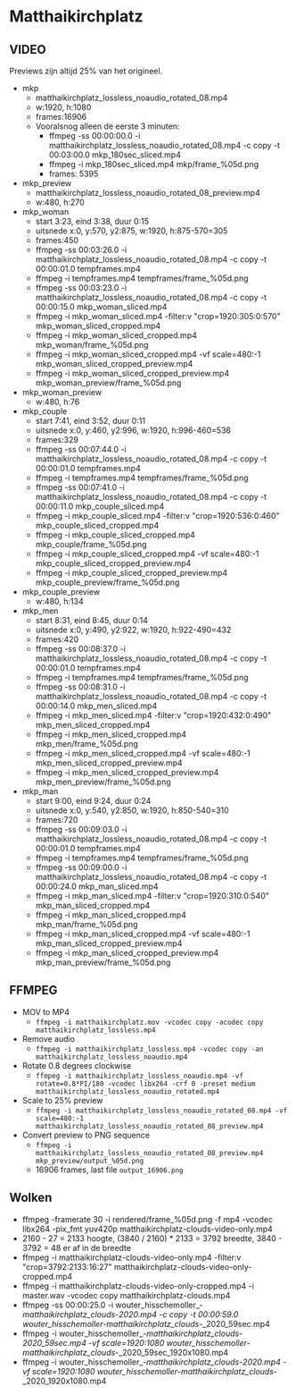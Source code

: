 # Matthaikirchplatz

## VIDEO

Previews zijn altijd 25% van het origineel.

* mkp
  * matthaikirchplatz_lossless_noaudio_rotated_08.mp4
  * w:1920, h:1080
  * frames:16906
  * Vooralsnog alleen de eerste 3 minuten:
    * ffmpeg -ss 00:00:00.0 -i matthaikirchplatz_lossless_noaudio_rotated_08.mp4 -c copy -t 00:03:00.0 mkp_180sec_sliced.mp4
    * ffmpeg -i mkp_180sec_sliced.mp4 mkp/frame_%05d.png
    * frames: 5395
* mkp_preview
  * matthaikirchplatz_lossless_noaudio_rotated_08_preview.mp4
  * w:480, h:270
* mkp_woman
  * start 3:23, eind 3:38, duur 0:15
  * uitsnede x:0, y:570, y2:875, w:1920, h:875-570=305
  * frames:450
  * ffmpeg -ss 00:03:26.0 -i matthaikirchplatz_lossless_noaudio_rotated_08.mp4 -c copy -t 00:00:01.0 tempframes.mp4
  * ffmpeg -i tempframes.mp4 tempframes/frame_%05d.png
  * ffmpeg -ss 00:03:23.0 -i matthaikirchplatz_lossless_noaudio_rotated_08.mp4 -c copy -t 00:00:15.0 mkp_woman_sliced.mp4
  * ffmpeg -i mkp_woman_sliced.mp4 -filter:v "crop=1920:305:0:570" mkp_woman_sliced_cropped.mp4
  * ffmpeg -i mkp_woman_sliced_cropped.mp4 mkp_woman/frame_%05d.png
  * ffmpeg -i mkp_woman_sliced_cropped.mp4 -vf scale=480:-1 mkp_woman_sliced_cropped_preview.mp4
  * ffmpeg -i mkp_woman_sliced_cropped_preview.mp4 mkp_woman_preview/frame_%05d.png
* mkp_woman_preview
  * w:480, h:76
* mkp_couple
  * start 7:41, eind 3:52, duur 0:11
  * uitsnede x:0, y:460, y2:996, w:1920, h:996-460=536
  * frames:329
  * ffmpeg -ss 00:07:44.0 -i matthaikirchplatz_lossless_noaudio_rotated_08.mp4 -c copy -t 00:00:01.0 tempframes.mp4
  * ffmpeg -i tempframes.mp4 tempframes/frame_%05d.png
  * ffmpeg -ss 00:07:41.0 -i matthaikirchplatz_lossless_noaudio_rotated_08.mp4 -c copy -t 00:00:11.0 mkp_couple_sliced.mp4
  * ffmpeg -i mkp_couple_sliced.mp4 -filter:v "crop=1920:536:0:460" mkp_couple_sliced_cropped.mp4
  * ffmpeg -i mkp_couple_sliced_cropped.mp4 mkp_couple/frame_%05d.png
  * ffmpeg -i mkp_couple_sliced_cropped.mp4 -vf scale=480:-1 mkp_couple_sliced_cropped_preview.mp4
  * ffmpeg -i mkp_couple_sliced_cropped_preview.mp4 mkp_couple_preview/frame_%05d.png
* mkp_couple_preview
  * w:480, h:134
* mkp_men
  * start 8:31, eind 8:45, duur 0:14
  * uitsnede x:0, y:490, y2:922, w:1920, h:922-490=432
  * frames:420
  * ffmpeg -ss 00:08:37.0 -i matthaikirchplatz_lossless_noaudio_rotated_08.mp4 -c copy -t 00:00:01.0 tempframes.mp4
  * ffmpeg -i tempframes.mp4 tempframes/frame_%05d.png
  * ffmpeg -ss 00:08:31.0 -i matthaikirchplatz_lossless_noaudio_rotated_08.mp4 -c copy -t 00:00:14.0 mkp_men_sliced.mp4
  * ffmpeg -i mkp_men_sliced.mp4 -filter:v "crop=1920:432:0:490" mkp_men_sliced_cropped.mp4
  * ffmpeg -i mkp_men_sliced_cropped.mp4 mkp_men/frame_%05d.png
  * ffmpeg -i mkp_men_sliced_cropped.mp4 -vf scale=480:-1 mkp_men_sliced_cropped_preview.mp4
  * ffmpeg -i mkp_men_sliced_cropped_preview.mp4 mkp_men_preview/frame_%05d.png
* mkp_man
  * start 9:00, eind 9:24, duur 0:24
  * uitsnede x:0, y:540, y2:850, w:1920, h:850-540=310
  * frames:720
  * ffmpeg -ss 00:09:03.0 -i matthaikirchplatz_lossless_noaudio_rotated_08.mp4 -c copy -t 00:00:01.0 tempframes.mp4
  * ffmpeg -i tempframes.mp4 tempframes/frame_%05d.png
  * ffmpeg -ss 00:09:00.0 -i matthaikirchplatz_lossless_noaudio_rotated_08.mp4 -c copy -t 00:00:24.0 mkp_man_sliced.mp4
  * ffmpeg -i mkp_man_sliced.mp4 -filter:v "crop=1920:310:0:540" mkp_man_sliced_cropped.mp4
  * ffmpeg -i mkp_man_sliced_cropped.mp4 mkp_man/frame_%05d.png
  * ffmpeg -i mkp_man_sliced_cropped.mp4 -vf scale=480:-1 mkp_man_sliced_cropped_preview.mp4
  * ffmpeg -i mkp_man_sliced_cropped_preview.mp4 mkp_man_preview/frame_%05d.png


## FFMPEG

* MOV to MP4
  * `ffmpeg -i matthaikirchplatz.mov -vcodec copy -acodec copy matthaikirchplatz_lossless.mp4`
* Remove audio
  * `ffmpeg -i matthaikirchplatz_lossless.mp4 -vcodec copy -an matthaikirchplatz_lossless_noaudio.mp4`
* Rotate 0.8 degrees clockwise
  * `ffmpeg -i matthaikirchplatz_lossless_noaudio.mp4 -vf rotate=0.8*PI/180 -vcodec libx264 -crf 0 -preset medium matthaikirchplatz_lossless_noaudio_rotated.mp4`
* Scale to 25% preview
  * `ffmpeg -i matthaikirchplatz_lossless_noaudio_rotated_08.mp4 -vf scale=480:-1 matthaikirchplatz_lossless_noaudio_rotated_08_preview.mp4`
* Convert preview to PNG sequence
  * `ffmpeg -i matthaikirchplatz_lossless_noaudio_rotated_08_preview.mp4 mkp_preview/output_%05d.png`
  * 16906 frames, last file `output_16906.png`


## Wolken

* ffmpeg -framerate 30 -i rendered/frame_%05d.png -f mp4 -vcodec libx264 -pix_fmt yuv420p matthaikirchplatz-clouds-video-only.mp4
* 2160 - 27 = 2133 hoogte, (3840 / 2160) * 2133 = 3792 breedte, 3840 - 3792 = 48 er af in de breedte
* ffmpeg -i matthaikirchplatz-clouds-video-only.mp4 -filter:v "crop=3792:2133:16:27" matthaikirchplatz-clouds-video-only-cropped.mp4
* ffmpeg -i matthaikirchplatz-clouds-video-only-cropped.mp4 -i master.wav -vcodec copy matthaikirchplatz-clouds.mp4
* ffmpeg -ss 00:00:25.0 -i wouter_hisschemoller_-_matthaikirchplatz_clouds_-_2020.mp4 -c copy -t 00:00:59.0 wouter_hisschemoller_-_matthaikirchplatz_clouds_-_2020_59sec.mp4
* ffmpeg -i wouter_hisschemoller_-_matthaikirchplatz_clouds_-_2020_59sec.mp4 -vf scale=1920:1080 wouter_hisschemoller_-_matthaikirchplatz_clouds_-_2020_59sec_1920x1080.mp4
* ffmpeg -i wouter_hisschemoller_-_matthaikirchplatz_clouds_-_2020.mp4 -vf scale=1920:1080 wouter_hisschemoller_-_matthaikirchplatz_clouds_-_2020_1920x1080.mp4
